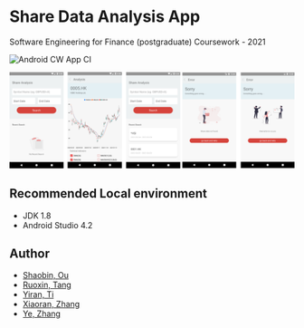 # Share Data Analysis App

Software Engineering for Finance (postgraduate) Coursework - 2021

![Android CW App CI](https://github.com/ousheobin/suf-cw-millions-app/workflows/Android%20CW%20App%20CI/badge.svg?branch=master)

![ScreenShots](screenshots/screenshots.png)

## Recommended Local environment

-  JDK 1.8
-  Android Studio 4.2

## Author

-  [Shaobin, Ou](https://github.com/ousheobin/)
-  [Ruoxin, Tang](https://github.com/TeresaTang98)
-  [Yiran, Ti](https://github.com/sidan26)
-  [Xiaoran, Zhang](https://github.com/Xiaoran46)
-  [Ye, Zhang](https://github.com/Ap-Zh)
